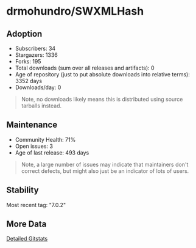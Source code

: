# drmohundro/SWXMLHash

## Adoption

- Subscribers: 34
- Stargazers: 1336
- Forks: 195
- Total downloads (sum over all releases and artifacts): 0
- Age of repository (just to put absolute downloads into relative terms): 3352 days
- Downloads/day: 0

> Note, no downloads likely means this is distributed using source tarballs instead.

## Maintenance

- Community Health: 71%
- Open issues: 3
- Age of last release: 493 days

> Note, a large number of issues may indicate that maintainers don't correct defects, but might also
> just be an indicator of lots of users.

## Stability

Most recent tag: "7.0.2"

## More Data

[Detailed Gitstats](/bazel-catalog/gitstats/drmohundro/SWXMLHash)

